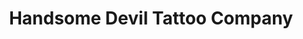 ---
title: "Handsome Devil Tattoo Company"
url: /saddle-brook/handsome-devil-tattoo-company/
shop: tattoo
---